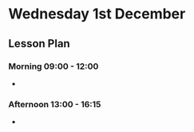 # Wednesday 1st December

## Lesson Plan

### Morning 09:00 - 12:00

+ 

### Afternoon 13:00 - 16:15

+ 

